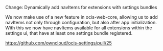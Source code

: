 Change: Dynamically add navItems for extensions with settings bundles

We now make use of a new feature in ocis-web-core, allowing us to add
navItems not only through configuration, but also after app initialization.
With this we now have navItems available for all extensions within the
settings ui, that have at least one settings bundle registered.

https://github.com/owncloud/ocis-settings/pull/25
